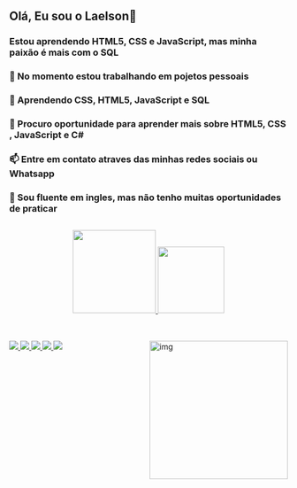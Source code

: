 ## Olá, Eu sou o Laelson👋
### Estou aprendendo HTML5, CSS e JavaScript, mas minha paixão é mais com o SQL

### 🔭 No momento estou trabalhando em pojetos pessoais<br>
### 🌱 Aprendendo CSS, HTML5, JavaScript e SQL<br>
### 🤔 Procuro oportunidade para aprender mais sobre HTML5, CSS , JavaScript e C#<br>
### 📫 Entre em contato atraves das minhas redes sociais ou Whatsapp<br>
### 💬 Sou fluente em ingles, mas não tenho muitas oportunidades de praticar<br>

##
<div align="center">
  <a href="https://github.com/LaelsonJunior">
  <img height="150em" src="https://github-readme-stats.vercel.app/api?username=LaelsonJunior&show_icons=true&theme=nightowl&include_all_commits=true&count_private=true"/>
  <img height="120em" src="https://github-readme-stats.vercel.app/api/top-langs/?username=LaelsonJunior&layout=compact&langs_count=7&theme=nightowl"/>
</div>

##
<div style="display: inline_block"><br>
  
  <img src="https://img.icons8.com/color/48/000000/html-5--v1.png"/>
  <img src="https://img.icons8.com/color/48/000000/css3.png"/>
  <img src="https://img.icons8.com/color/48/000000/javascript--v1.png"/>
  <img src="https://img.icons8.com/color/48/000000/c-sharp-logo.png"/>
  <img src="https://img.icons8.com/color/48/000000/sql.png">
 
  <img align="right" alt="img" height="250" src="https://thumbs.gfycat.com/BlaringHarmlessDiscus-max-1mb.gif">
          
</div>

